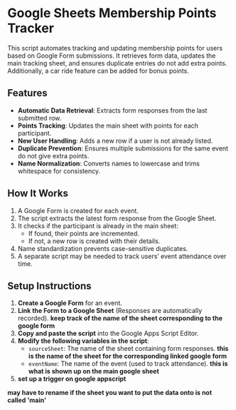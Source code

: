 # Google Sheets Membership Points Tracker

This script automates tracking and updating membership points for users based on Google Form submissions. It retrieves form data, updates the main tracking sheet, and ensures duplicate entries do not add extra points. Additionally, a car ride feature can be added for bonus points.

## Features

- **Automatic Data Retrieval**: Extracts form responses from the last submitted row.
- **Points Tracking**: Updates the main sheet with points for each participant.
- **New User Handling**: Adds a new row if a user is not already listed.
- **Duplicate Prevention**: Ensures multiple submissions for the same event do not give extra points.
- **Name Normalization**: Converts names to lowercase and trims whitespace for consistency.

## How It Works

1. A Google Form is created for each event.
2. The script extracts the latest form response from the Google Sheet.
3. It checks if the participant is already in the main sheet:
   - If found, their points are incremented.
   - If not, a new row is created with their details.
4. Name standardization prevents case-sensitive duplicates.
5. A separate script may be needed to track users’ event attendance over time.

## Setup Instructions

1. **Create a Google Form** for an event.
2. **Link the Form to a Google Sheet** (Responses are automatically recorded).
    **keep track of the name of the sheet corresponding to the google form**
3. **Copy and paste the script** into the Google Apps Script Editor.
4. **Modify the following variables in the script**:
   - `sourceSheet`: The name of the sheet containing form responses.
    **this is the name of the sheet for the corresponding linked google form** 
   - `eventName`: The name of the event (used to track attendance).
        **this is what is shown up on the main google sheet** 
5. **set up a trigger on google appscript**




**may have to rename if the sheet you want to put the data onto is not called 'main'** 